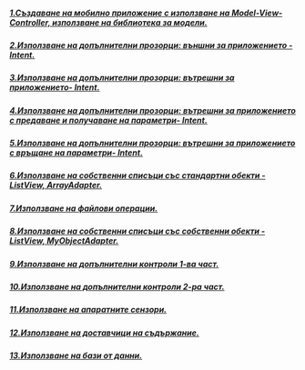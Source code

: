 ##### [1.Създаване на мобилно приложение с използване на Model-View-Controller, използване на библиотека за модели.](https://github.com/vakovsky/Android/tree/main/csAndroid/parts/2024-09-25)
#####  [2.Използване на допълнителни прозорци: външни за приложението - Intent.](https://github.com/vakovsky/Android/tree/main/csAndroid/parts/2024-10-02)
#####  [3.Използване на допълнителни прозорци: вътрешни за приложението- Intent.](https://github.com/vakovsky/Android/tree/main/csAndroid/parts/2024-10-09)
#####  [4.Използване на допълнителни прозорци: вътрешни за приложението с предаване и получаване на параметри- Intent.](https://github.com/vakovsky/Android/tree/main/csAndroid/parts/2024-10-16)
#####  [5.Използване на допълнителни прозорци: вътрешни за приложението с връщане на параметри- Intent.](https://github.com/vakovsky/Android/tree/main/csAndroid/parts/2024-10-23)
#####  [6.Използване на собственни списъци със стандартни обекти - ListView, ArrayAdapter.](https://github.com/vakovsky/Android/tree/main/csAndroid/parts/2024-10-30)
#####  [7.Използване на файлови операции.](https://github.com/vakovsky/Android/tree/main/csAndroid/parts/2024-11-06)
#####  [8.Използване на собственни списъци със собственни обекти - ListView, MyObjectAdapter.](https://github.com/vakovsky/Android/tree/main/csAndroid/parts/2024-11-13)
#####  [9.Използване на допълнителни контроли 1-ва част.](https://github.com/vakovsky/Android/tree/main/csAndroid/parts/2024-11-20)
#####  [10.Използване на допълнителни контроли 2-ра част.](https://github.com/vakovsky/Android/tree/main/csAndroid/parts/2024-11-27)
#####  [11.Използване на апаратните сензори.](https://github.com/vakovsky/Android/tree/main/csAndroid/parts/2024-12-04)
#####  [12.Използване на доставчици на съдържание.](https://github.com/vakovsky/Android/tree/main/csAndroid/parts/2024-12-11)
#####  [13.Използване на бази от данни.](https://github.com/vakovsky/Android/tree/main/csAndroid/parts/2024-12-20)
